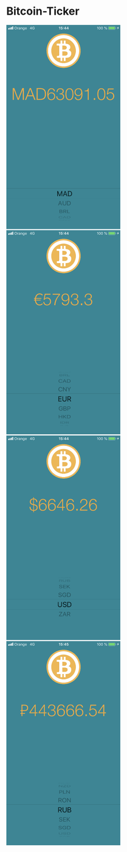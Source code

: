 # Bitcoin-Ticker


<img src="https://github.com/YassineDaoudi/Bitcoin-Ticker/blob/master/IMG_0067.png" width="300">  <img src="https://github.com/YassineDaoudi/Bitcoin-Ticker/blob/master/IMG_0068.png" width="300">  
<img src="https://github.com/YassineDaoudi/Bitcoin-Ticker/blob/master/IMG_0069.png" width="300">  <img src="https://github.com/YassineDaoudi/Bitcoin-Ticker/blob/master/IMG_0070.png" width="300">
